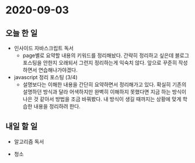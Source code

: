 # 2020-09-03

## 오늘 한 일

- 인사이드 자바스크립트 독서
  - page별로 요약할 내용의 키워드를 정리해놨다. 간략히 정리하고 싶은데 블로그 포스팅을 안한지 오래되서 그런지 정리하는게 익숙치 않다.   앞으로 꾸준히 작성하면서 연습해나가야겠다.
- javascript 정리 포스팅 (3/4)
  - 설명보다는 이해한 내용을 간단히 요약하면서 정리해가고 있다. 확실히 기존의 설명하던 방식과 달라 어색하지만 완벽히 이해하지 못했다면 지금 하는 방식이 나은 것 같아서 방법을 조금 바꿔봤다. 내 방식이 생길 때까지는 상황에 맞게 학습한 내용을 정리하려 한다.

## 내일 할 일

- 알고리즘 독서

- 청소

  